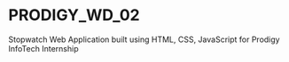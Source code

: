 # PRODIGY_WD_02
Stopwatch Web Application built using HTML, CSS, JavaScript for Prodigy InfoTech Internship
